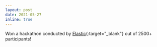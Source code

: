 ```yaml
---
layout: post
date: 2021-05-27
inline: true
---
```


Won a hackathon conducted by [Elastic](https://www.elastic.co/){:target="_blank"} out of 2500+ participants!
